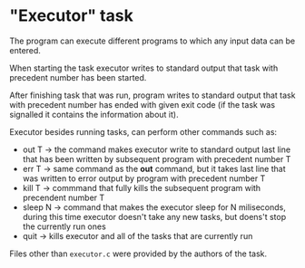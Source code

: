 # "Executor" task

The program can execute different programs to which any input data can be entered. 

When starting the task executor writes to standard output that task with precedent number has been started. 

After finishing task that was run, program writes to standard output that task with precedent number has ended with given exit code (if the task was signalled it contains the information about it).

Executor besides running tasks, can perform other commands such as:
- out T -> the command makes executor write to standard output last line that has been written by subsequent program with precedent number T
- err T -> same command as the **out** command, but it takes last line that was written to error output by program with precedent number T
- kill T -> commmand that fully kills the subsequent program with precendent number T
- sleep N -> command that makes the executor sleep for N miliseconds, during this time executor doesn't take any new tasks, but doens't stop the currently run ones
- quit -> kills executor and all of the tasks that are currently run

Files other than `executor.c` were provided by the authors of the task.
